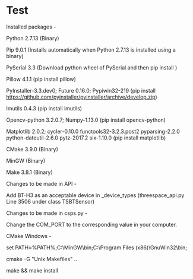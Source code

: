 # Test

Installed packages -

Python 2.7.13 (Binary)

Pip 9.0.1 (Installs automatically when Python 2.7.13 is installed using a binary)

PySerial 3.3 (Download python wheel of PySerial and then pip install <package>)

Pillow 4.1.1 (pip install pillow)

PyInstaller-3.3.dev0; Future 0.16.0; Pypiwin32-219 (pip install https://github.com/pyinstaller/pyinstaller/archive/develop.zip)

Imutils 0.4.3 (pip install imutils)

Opencv-python 3.2.0.7; Numpy-1.13.0 (pip install opencv-python)

Matplotlib 2.0.2; cycler-0.10.0 functools32-3.2.3.post2 pyparsing-2.2.0 python-dateutil-2.6.0 pytz-2017.2 six-1.10.0 (pip install matplotlib)

CMake 3.9.0 (Binary)

MinGW (Binary)

Make 3.8.1 (Binary)



Changes to be made in API - 

Add BT-H3 as an acceptable device in _device_types (threespace_api.py Line 3506 under class TSBTSensor)



Changes to be made in csps.py - 

Change the COM_PORT to the corresponding value in your computer.



CMake Windows - 

set PATH=%PATH%;C:\MinGW\bin;C:\Program Files (x86)\GnuWin32\bin;

cmake -G "Unix Makefiles" ..

make && make install
